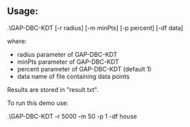 ## Usage:

.\GAP-DBC-KDT [-r radius] [-m minPts] [-p percent] [-df data]

where:

* radius      parameter of GAP-DBC-KDT
* minPts      parameter of GAP-DBC-KDT
* percent     parameter of GAP-DBC-KDT (default 1)
* data        name of file containing data points

Results are stored in "result.txt".

To run this demo use:

.\GAP-DBC-KDT -r 5000 -m 50 -p 1 -df house

